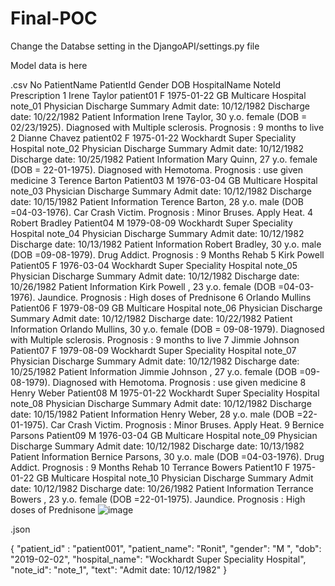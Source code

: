 # Final-POC

Change the Databse setting in the DjangoAPI/settings.py file

Model data is here

.csv 
No	PatientName	PatientId	Gender	DOB	HospitalName	NoteId	Prescription
1	Irene Taylor	patient01	F	1975-01-22	GB Multicare Hospital	note_01	Physician Discharge Summary Admit date: 10/12/1982 Discharge date: 10/22/1982 Patient Information Irene Taylor, 30 y.o. female (DOB = 02/23/1925). Diagnosed with Multiple sclerosis. Prognosis : 9 months to live
2	Dianne Chavez	patient02	F	1975-01-22	Wockhardt Super Speciality Hospital	note_02	Physician Discharge Summary Admit date: 10/12/1982 Discharge date: 10/25/1982 Patient Information Mary Quinn, 27 y.o. female (DOB = 22-01-1975). Diagnosed with Hemotoma. Prognosis : use given medicine
3	Terence Barton	Patient03	M	1976-03-04	GB Multicare Hospital	note_03	Physician Discharge Summary Admit date: 10/12/1982 Discharge date: 10/15/1982 Patient Information Terence Barton, 28 y.o. male (DOB =04-03-1976). Car Crash Victim. Prognosis : Minor Bruses. Apply Heat.
4	Robert Bradley	Patient04	M	1979-08-09	Wockhardt Super Speciality Hospital	note_04	Physician Discharge Summary Admit date: 10/12/1982 Discharge date: 10/13/1982 Patient Information Robert Bradley, 30 y.o. male (DOB =09-08-1979). Drug Addict. Prognosis : 9 Months Rehab
5	Kirk Powell	Patient05	F	1976-03-04	Wockhardt Super Speciality Hospital	note_05	Physician Discharge Summary Admit date: 10/12/1982 Discharge date: 10/26/1982 Patient Information Kirk Powell  , 23 y.o. female (DOB =04-03-1976). Jaundice. Prognosis : High doses of Prednisone
6	Orlando Mullins	Patient06	F	1979-08-09	GB Multicare Hospital	note_06	Physician Discharge Summary Admit date: 10/12/1982 Discharge date: 10/22/1982 Patient Information Orlando Mullins, 30 y.o. female (DOB = 09-08-1979). Diagnosed with Multiple sclerosis. Prognosis : 9 months to live
7	Jimmie Johnson	Patient07	F	1979-08-09	Wockhardt Super Speciality Hospital	note_07	Physician Discharge Summary Admit date: 10/12/1982 Discharge date: 10/25/1982 Patient Information Jimmie Johnson , 27 y.o. female (DOB =09-08-1979). Diagnosed with Hemotoma. Prognosis : use given medicine
8	Henry Weber	Patient08	M	1975-01-22	Wockhardt Super Speciality Hospital	note_08	Physician Discharge Summary Admit date: 10/12/1982 Discharge date: 10/15/1982 Patient Information   Henry Weber, 28 y.o. male (DOB =22-01-1975). Car Crash Victim. Prognosis : Minor Bruses. Apply Heat.
9	Bernice Parsons	Patient09	M	1976-03-04	GB Multicare Hospital	note_09	Physician Discharge Summary Admit date: 10/12/1982 Discharge date: 10/13/1982 Patient Information Bernice Parsons, 30 y.o. male (DOB =04-03-1976). Drug Addict. Prognosis : 9 Months Rehab
10	Terrance Bowers	Patient10	F	1975-01-22	GB Multicare Hospital	note_10	Physician Discharge Summary Admit date: 10/12/1982 Discharge date: 10/26/1982 Patient Information Terrance Bowers , 23 y.o. female (DOB =22-01-1975). Jaundice. Prognosis : High doses of Prednisone
![image](https://user-images.githubusercontent.com/67621176/184134231-b7df6b9b-de92-404b-9107-b97b96cbd8e0.png)


.json

{
  "patient_id" : "patient001",
  "patient_name": "Ronit",
  "gender": "M ",
  "dob": "2019-02-02",
  "hospital_name": "Wockhardt Super Speciality Hospital",
  "note_id": "note_1",
  "text": "Admit date: 10/12/1982"
}


